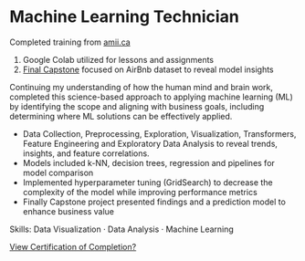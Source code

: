 # Machine Learning Technician

Completed training from [amii.ca](https://www.amii.ca/training/ml-tech-course/)

1. Google Colab utilized for lessons and assignments
2. [Final Capstone](https://github.com/cboyda/MachineLearning/blob/main/Capstone/readme) focused on AirBnb dataset to reveal model insights

Continuing my understanding of how the human mind and brain work, completed this science-based approach to applying machine learning (ML) by identifying the scope and aligning with business goals, including determining where ML solutions can be effectively applied.

* Data Collection, Preprocessing, Exploration, Visualization, Transformers, Feature Engineering and Exploratory Data Analysis to reveal trends, insights, and feature correlations. 
* Models included k-NN, decision trees, regression and pipelines for model comparison
* Implemented hyperparameter tuning (GridSearch) to decrease the complexity of the model while improving performance metrics
* Finally Capstone project presented findings and a prediction model to enhance business value


Skills: Data Visualization · Data Analysis · Machine Learning

  [View Certification of Completion?](https://www.credential.net/63baef96-a91c-40b5-9e9c-f09c0be3b70f)
